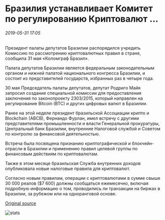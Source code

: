 # Бразилия устанавливает Комитет по регулированию Криптовалют ...

###### 2019-05-31 17:05

Президент палаты депутатов Бразилии распорядился учредить Комиссию по рассмотрению криптовалютных правил в стране, сообщила 31 мая «Коломграф Бразил».

Палата депутатов Бразилии является федеральным законодательным органом и нижней палатой национального конгресса Бразилии, и состоит из представителей государств, избранных раз в четыре года.

30 мая Председатель палаты депутатов, депутат Родриго Майя запросил создание специальной комиссии для предоставления заключения по законопроекту 2303/2015, который направлен на регулирование Bitcoin (BTC) и других цифровых валют в Бразилии.

Ранее на этой неделе президент бразильской Ассоциации крипто и Blockchain (ABCB), Фернандо Фурлан, имел встречу с другими представителями промышленности и власти Генеральной прокуратуры, Центральный банк Бразилии, внутренние Налоговой службой и Советом по контролю за финансовой деятельностью.

Встреча была посвящена признанию криптографической и блокчейн-отрасли в Бразилии и применению правил целевой группы по финансовым действиям по криптовалютам.

Также в этом месяце бразильская Служба внутренних доходов опубликовала новые налоговые правила для криптовалют.

Согласно новым правилам, операции с криптовалютами в сумме свыше 30 000 реалов ($7 600) должны сообщаться ежемесячно, включая подробную информацию о том, проводились ли транзакции на биржах в Бразилии, за рубежом или на одноранговой основе.

[Original source](https://cointelegraph.com/news/brazil-establishes-committee-for-cryptocurrency-regulation)

![stats](https://c.statcounter.com/11760860/0/a89fa40b/1/ "stats")
